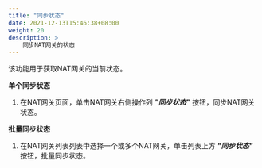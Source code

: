 ```yaml
---
title: "同步状态"
date: 2021-12-13T15:46:38+08:00
weight: 20
description: >
    同步NAT网关的状态
---
```


该功能用于获取NAT网关的当前状态。

**单个同步状态**

1. 在NAT网关页面，单击NAT网关右侧操作列 **_"同步状态"_** 按钮，同步NAT网关状态。

**批量同步状态**

1. 在NAT网关列表列表中选择一个或多个NAT网关，单击列表上方 **_"同步状态"_** 按钮，批量同步状态。 